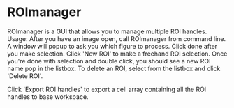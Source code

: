 # ROImanager

ROImanager is a GUI that allows you to manage multiple ROI handles. 
Usage: 
  After you have an image open, call ROImanager from command line. A window will popup to ask you which figure to process. Click done after you make selection. 
  Click 'New ROI' to make a freehand ROI selection. Once you're done with selection and double click, you should see a new ROI name pop in the listbox. To delete an ROI, select from the listbox and click 'Delete ROI'.

  Click 'Export ROI handles' to export a cell array containing all the ROI handles to base workspace.
